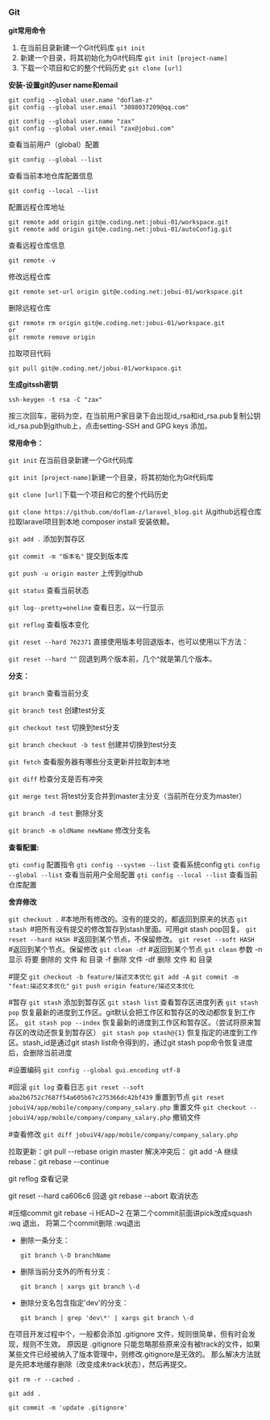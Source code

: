 ### Git

**git常用命令**

1. 在当前目录新建一个Git代码库	`git init`
2. 新建一个目录，将其初始化为Git代码库   `git init [project-name]`
3. 下载一个项目和它的整个代码历史   `git clone [url]`

**安装-设置git的user name和email**

```shell
git config --global user.name "doflam-z"
git config --global user.email "3088037209@qq.com"

git config --global user.name "zax"
git config --global user.email "zax@jobui.com"
```

查看当前用户（global）配置

```shell
git config --global --list
```

查看当前本地仓库配置信息

```shell
git config --local --list
```

配置远程仓库地址

```shell
git remote add origin git@e.coding.net:jobui-01/workspace.git
git remote add origin git@e.coding.net:jobui-01/autoConfig.git
```

查看远程仓库信息

```shell
git remote -v
```

修改远程仓库

```shell
git remote set-url origin git@e.coding.net:jobui-01/workspace.git
```

删除远程仓库

```shell
git remote rm origin git@e.coding.net:jobui-01/workspace.git
or 
git remote remove origin
```

拉取项目代码

```shell
git pull git@e.coding.net/jobui-01/workspace.git
```



**生成gitssh密钥**

`ssh-keygen -t rsa -C "zax"`

按三次回车，密码为空，在当前用户家目录下会出现id_rsa和id_rsa.pub复制公钥id_rsa.pub到github上，点击setting-SSH and GPG keys 添加。

**常用命令：**

`git init` 在当前目录新建一个Git代码库

`git init [project-name]`新建一个目录，将其初始化为Git代码库

`git clone [url]`下载一个项目和它的整个代码历史

`git clone https://github.com/doflam-z/laravel_blog.git`  从github远程仓库拉取laravel项目到本地 composer install 安装依赖。

`git add .`  添加到暂存区

`git commit -m "版本名"`  提交到版本库

`git push -u origin master`  上传到github

`git status` 查看当前状态

`git log--pretty=oneline`  查看日志，以一行显示

`git reflog` 查看版本变化

`git reset --hard 762371` 直接使用版本号回退版本，也可以使用以下方法：

`git reset --hard ^^` 回退到两个版本前，几个^就是第几个版本。

**分支：**

`git branch`  									查看当前分支

`git branch test`  								创建test分支

`git checkout test` 							切换到test分支

`git branch checkout -b test` 					  创建并切换到test分支

`git fetch` 															查看服务器有哪些分支更新并拉取到本地

`git diff`																检查分支是否有冲突

`git merge test`  												将test分支合并到master主分支（当前所在分支为master）

`git branch -d test`											删除分支

`git branch -m oldName newName`					修改分支名



**查看配置:**

`gti config`							配置指令
`gti config --system --list`			查看系统config
`gti config --global --list`			查看当前用户全局配置
`gti config --local --list`				查看当前仓库配置


**舍弃修改**

`git checkout .` #本地所有修改的。没有的提交的，都返回到原来的状态
`git stash `#把所有没有提交的修改暂存到stash里面。可用git stash pop回复。
`git reset --hard HASH `#返回到某个节点，不保留修改。
`git reset --soft HASH `#返回到某个节点。保留修改
`git clean -df` #返回到某个节点
`git clean` 参数
    -n 显示 将要 删除的 文件 和  目录
    -f 删除 文件
    -df 删除 文件 和 目录




#提交
`git checkout -b feature/描述文本优化`
`git add -A`
`git commit -m "feat:描述文本优化"`
`git push origin feature/描述文本优化`


#暂存
`git stash`							添加到暂存区
`git stash list`					查看暂存区进度列表
`git stash pop` 					恢复最新的进度到工作区。git默认会把工作区和暂存区的改动都恢复到工作区。
`git stash pop --index` 			恢复最新的进度到工作区和暂存区。（尝试将原来暂存区的改动还恢复到暂存区）
`git stash pop stash@{1}`			恢复指定的进度到工作区。stash_id是通过git stash list命令得到的，通过git stash pop命令恢复进度后，会删除当前进度

#设置编码
`git config --global gui.encoding utf-8`

#回滚
`git log` 														查看日志
`git reset --soft aba2b6752c7687f54a605b67c275366dc42bf439`		重置到节点
`git reset jobuiV4/app/mobile/company/company_salary.php`		重置文件
`git checkout -- jobuiV4/app/mobile/company/company_salary.php`	撤销文件

#查看修改
`git diff jobuiV4/app/mobile/company/company_salary.php`

拉取更新：git pull --rebase origin master
解决冲突后： git add -A
继续rebase：git rebase --continue



git reflog  查看记录

git reset --hard ca606c6 回退
git rebase --abort 取消状态



#压缩commit
git rebase -i HEAD~2
在第二个commit前面讲pick改成squash
:wq 退出，
将第二个commit删除
:wq退出



- 删除一条分支：

  `git branch \-D branchName`

- 删除当前分支外的所有分支：

  `git branch | xargs git branch \-d`

- 删除分支名包含指定'dev'的分支：

  `git branch | grep 'dev\*' | xargs git branch \-d`



在项目开发过程中个，一般都会添加 .gitignore 文件，规则很简单，但有时会发现，规则不生效。
原因是 .gitignore 只能忽略那些原来没有被track的文件，如果某些文件已经被纳入了版本管理中，则修改.gitignore是无效的。
那么解决方法就是先把本地缓存删除（改变成未track状态），然后再提交。

```
git rm -r --cached .

git add .

git commit -m 'update .gitignore'
```
